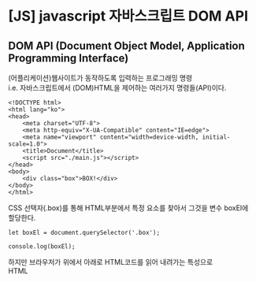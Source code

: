 # [JS] javascript 자바스크립트 DOM API

## DOM API (Document Object Model, Application Programming Interface)
(어플리케이션)웹사이트가 동작하도록 입력하는 프로그래밍 명령  
i.e. 자바스크립트에서 (DOM)HTML을 제어하는 여러가지 명령들(API)이다.  
```
<!DOCTYPE html>
<html lang="ko">
<head>
    <meta charset="UTF-8">
    <meta http-equiv="X-UA-Compatible" content="IE=edge">
    <meta name="viewport" content="width=device-width, initial-scale=1.0">
    <title>Document</title>
    <script src="./main.js"></script>
</head>
<body>
    <div class="box">BOX!</div>    
</body>
</html>
```
CSS 선택자(.box)를 통해 HTML부분에서 특정 요소를 찾아서 그것을 변수 boxEl에 할당한다.  
```
let boxEl = document.querySelector('.box');

console.log(boxEl);
```
하지만 브라우저가 위에서 아래로 HTML코드를 읽어 내려가는 특성으로  
HTML <script> 영역까지 코드를 읽고 콘솔창에 값을 출력하는 오류가 발생된다.  
<img width="688" alt="스크린샷 2024-02-06 오전 7 42 19" src="https://github.com/hyunji1117/everyday_study/assets/151576407/8d17b7e1-fb6d-43a8-b85c-9a7780b6a297">
> 해당 값을 찾을 수 없다고 Null이 뜨게 된다.

여기서 script 코드에 defer를 추가하면 브라우저가 코드를 쭉 읽고 다시 <script>로 올라와서 요청한 값을 확인하여 출력하게 된다. 
(CSS .box > html class "box"를 가진 div요소를 찾아서 boxEl에 할당이 되어 출력)   
```
<title>Document</title>
<script defer src="./main.js"></script>		<!-- defer 추가 -->
```
<img width="688" alt="스크린샷 2024-02-06 오전 7 44 32" src="https://github.com/hyunji1117/everyday_study/assets/151576407/ea51768d-7076-4d0f-aa60-090936ad2684">

### DOM API  실행 과정
```
// HTML 요소(Element) 1개 검색/찾기
const boxEl = document.querySelector('.box');
/*
querySelector: 메소드
('.box'): class 선택자 인수
boxEl: box요소 약자

해당 CSS 선택자를 통해 찾아진 요소 중 가장 먼저 찾은 요소 하나만 반환하는 특징이 있다.
*/

// HTML (boxEl)요소에 메소드 추가 가능
boxEl.addEventListener();

// 명령어 addEventListener 메소드에 인수(Arguments, 데이터X) 추가 가능
boxEl.addEventListener(1,2);

// 1 - 첫 번째 인수_이벤트(Event, 상황)
boxEl.addEventListener('click', 2);
/*
사용자가 boxEl를 클릭했을 때의 상황을 브라우저는 '이벤트'라고 본다.
i.e. 클릭이라는 상황이 일어나면 무언가를 하겠다는 의미로 사용되는 코드이다.
*/

// 2 - 두 번째 인수_핸들러(Handler, 실행할 함수)
boxEl.addEventListener('click', function (){
  console.log('click!');
});
/*
두 번째 인수에 익명 함수를 대신 넣어 데이터처럼 활용한다.
i.e. boxEl에 이벤트를 추가할지 듣고 있다가 클릭이 일어나면 익명 함수를 실행시킨다는 의미이다.  
*/
```
